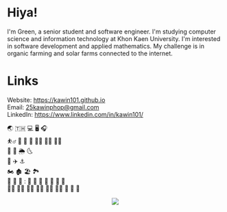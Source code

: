 # Hiya!
 I'm Green, a senior student and software engineer. I'm studying computer science and information technology at Khon Kaen University. I'm interested in software development and applied mathematics. My challenge is in organic farming and solar farms connected to the internet.
# Links
Website: https://kawin101.github.io \
Email: 25kawinphop@gmail.com \
LinkedIn: https://www.linkedin.com/in/kawin101/

:earth_asia:	:thailand:	:computer:	:desktop_computer:	:headphones:	\
:basketball_man: :basketball:	:diving_mask: :football:	:swimming_man:	:mountain_biking_man:	:man_playing_water_polo:	\
:rainbow:	:ocean:	:sun_behind_rain_cloud:	:last_quarter_moon_with_face:	\
:aerial_tramway:	:airplane:	:anchor:	\
:motorcycle:	:derelict_house:	:beach_umbrella:	:national_park:	\
:tea:	:shrimp:	:rice_ball:	:	:bento:	:curry:	:ramen:	:green_salad:	:sandwich:	:broccoli:	:banana:	\
:merman:	:mage_man:	:technologist:	:man_technologist:	:man_student:	:student:	:handshake:	:call_me_hand:	:japanese_goblin:	

<p align="center">
  <a href="https://skillicons.dev">
    <img src="https://skillicons.dev/icons?i=docker,github,angular,bootstrap,django,figma,flutter,dart,firebase,java,js,jquery,linux,nodejs,mongodb,php,mysql,postman,powershell,py,stackoverflow,vscode" />
  </a>
</p>
